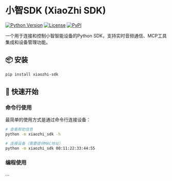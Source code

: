 # 小智SDK (XiaoZhi SDK)

[![Python Version](https://img.shields.io/badge/python-3.8+-blue.svg)](https://www.python.org/downloads/)
[![License](https://img.shields.io/badge/license-MIT-green.svg)](LICENSE)
[![PyPI](https://img.shields.io/badge/pypi-xiaozhi--sdk-blue.svg)](https://pypi.org/project/xiaozhi-sdk/)

一个用于连接和控制小智智能设备的Python SDK，支持实时音频通信、MCP工具集成和设备管理功能。


## 📦 安装

```bash
pip install xiaozhi-sdk
```


## 🚀 快速开始

### 命令行使用

最简单的使用方式是通过命令行连接设备：

```bash
# 查看帮助信息
python -m xiaozhi_sdk -h

# 连接设备（需要提供MAC地址）
python -m xiaozhi_sdk 00:11:22:33:44:55
```

### 编程使用
...

